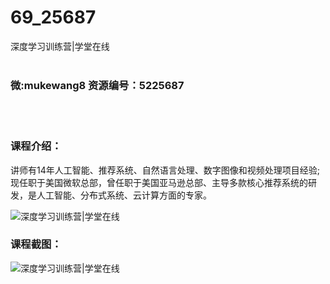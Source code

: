 # 69_25687
深度学习训练营|学堂在线
<br/></br>
<h3>微:mukewang8 资源编号：5225687</h3>
<br/></br>
<h3>课程介绍：</h3>
<p>讲师有14年人工智能、推荐系统、自然语言处理、数字图像和视频处理项目经验;现任职于美国微软总部，曾任职于美国亚马逊总部、主导多款核心推荐系统的研发，是人工智能、分布式系统、云计算方面的专家。</p>
<p><img src="https://www.ko996.com/wp-content/uploads/img/2022/08/1-25-300x201.png" alt="深度学习训练营|学堂在线"></p>
<div class="info-desc">
<h3>课程截图：</h3>
<p><img src="https://www.ko996.com/wp-content/uploads/img/2022/08/2-22.png" alt="深度学习训练营|学堂在线"></p>


			
</div>
